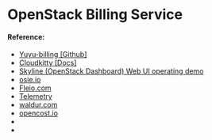 # OpenStack Billing Service

#### Reference:
- [Yuyu-billing [Github]](https://github.com/Yuyu-billing)
- [Cloudkitty [Docs]](https://docs.openstack.org/cloudkitty/latest/)
- [Skyline (OpenStack Dashboard) Web UI operating demo](https://www.youtube.com/watch?v=pFAJLwzxv0A&t=147s)
- [osie.io](https://osie.io/)
- [Fleio.com](https://fleio.com/)
- [Telemetry](https://docs.openstack.org/mitaka/admin-guide/telemetry.html)
- [waldur.com](https://waldur.com/)
- [opencost.io](https://www.opencost.io/)
- []()
- []()
